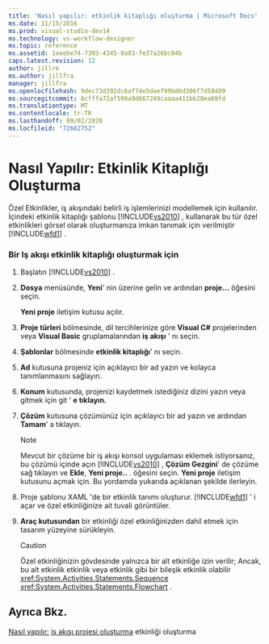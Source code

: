 ```yaml
---
title: 'Nasıl yapılır: etkinlik kitaplığı oluşturma | Microsoft Docs'
ms.date: 11/15/2016
ms.prod: visual-studio-dev14
ms.technology: vs-workflow-designer
ms.topic: reference
ms.assetid: 1eeebe74-7303-4345-8a83-fe37a26bc84b
caps.latest.revision: 12
author: jillre
ms.author: jillfra
manager: jillfra
ms.openlocfilehash: 9dec73d392dc6af74e5daef99bd6d306f7d58409
ms.sourcegitcommit: 6cfffa72af599a9d667249caaaa411bb28ea69fd
ms.translationtype: MT
ms.contentlocale: tr-TR
ms.lasthandoff: 09/02/2020
ms.locfileid: "72662752"
---
```

# <a name="how-to-create-an-activity-library"></a>Nasıl Yapılır: Etkinlik Kitaplığı Oluşturma
Özel Etkinlikler, iş akışındaki belirli iş işlemlerinizi modellemek için kullanılır. İçindeki etkinlik kitaplığı şablonu [!INCLUDE[vs2010](../includes/vs2010-md.md)] , kullanarak bu tür özel etkinlikleri görsel olarak oluşturmanıza imkan tanımak için verilmiştir [!INCLUDE[wfd1](../includes/wfd1-md.md)] .

### <a name="to-create-a-workflow-activity-library"></a>Bir Iş akışı etkinlik kitaplığı oluşturmak için

1. Başlatın [!INCLUDE[vs2010](../includes/vs2010-md.md)] .

2. **Dosya** menüsünde, **Yeni**' nin üzerine gelin ve ardından **proje...** öğesini seçin.

     **Yeni proje** iletişim kutusu açılır.

3. **Proje türleri** bölmesinde, dil tercihlerinize göre **Visual C#** projelerinden veya **Visual Basic** gruplamalarından **iş akışı** ' nı seçin.

4. **Şablonlar** bölmesinde **etkinlik kitaplığı**' nı seçin.

5. **Ad** kutusuna projeniz için açıklayıcı bir ad yazın ve kolayca tanımlanmasını sağlayın.

6. **Konum** kutusunda, projenizi kaydetmek istediğiniz dizini yazın veya gitmek için git ' **e tıklayın.**

7. **Çözüm** kutusuna çözümünüz için açıklayıcı bir ad yazın ve ardından **Tamam**' a tıklayın.

    > [!NOTE]
    > Mevcut bir çözüme bir iş akışı konsol uygulaması eklemek istiyorsanız, bu çözümü içinde açın [!INCLUDE[vs2010](../includes/vs2010-md.md)] , **Çözüm Gezgini**' de çözüme sağ tıklayın ve **Ekle**, **Yeni proje..** . öğesini seçin. **Yeni proje** iletişim kutusunu açmak için. Bu yordamda yukarıda açıklanan şekilde ilerleyin.

8. Proje şablonu XAML 'de bir etkinlik tanımı oluşturur. [!INCLUDE[wfd1](../includes/wfd1-md.md)] ' i açar ve özel etkinliğinize ait tuvali görüntüler.

9. **Araç kutusundan** bir etkinliği özel etkinliğinizden dahil etmek için tasarım yüzeyine sürükleyin.

    > [!CAUTION]
    > Özel etkinliğinizin gövdesinde yalnızca bir alt etkinliğe izin verilir; Ancak, bu alt etkinlik etkinlik veya etkinlik gibi bir bileşik etkinlik olabilir <xref:System.Activities.Statements.Sequence> <xref:System.Activities.Statements.Flowchart> .

## <a name="see-also"></a>Ayrıca Bkz.
 [Nasıl yapılır:](https://msdn.microsoft.com/library/c09b1e99-21b5-4d96-9c04-ec31db3f4436) [iş akışı projesi oluşturma](../workflow-designer/creating-a-workflow-project.md) etkinliği oluşturma